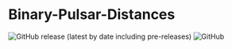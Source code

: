 # Binary-Pulsar-Distances
<img alt="GitHub release (latest by date including pre-releases)" src="https://img.shields.io/github/v/release/AnnikaDeutsch/Binary-Pulsar-Distances?display_name=tag&include_prereleases">
<img alt="GitHub" src="https://img.shields.io/github/license/AnnikaDeutsch/Binary-Pulsar-Distances">